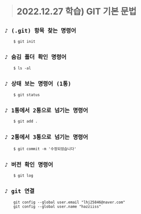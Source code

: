 > # 2022.12.27 학습) GIT 기본 문법

## `♪ (.git) 항목 찾는 명령어`
		$ git init

## `♪ 숨김 폴더 확인 명령어`
		$ ls -al

## `♪ 상태 보는 명령어 (1통)`
		$ git status

## `♪ 1통에서 2통으로 넘기는 명령어`
		$ git add .

## `♪ 2통에서 3통으로 넘기는 명령어`
		$ git commit -m '수정되었습니다'		

## `♪ 버전 확인 명령어`
		$ git log

## `♪ git 연결`
		git config --global user.email "lhj25846@naver.com"      
		git config --global user.name "hazziiss"		